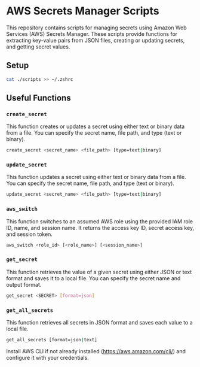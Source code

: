 # AWS Secrets Manager Scripts

This repository contains scripts for managing secrets using Amazon Web Services (AWS) Secrets Manager. These scripts provide functions for extracting key-value pairs from JSON files, creating or updating secrets, and getting secret values.

## Setup

```sh
cat ./scripts >> ~/.zshrc
```

## Useful Functions

### `create_secret`

This function creates or updates a secret using either text or binary data from a file. You can specify the secret name, file path, and type (text or binary).

```sh
create_secret <secret_name> <file_path> [type=text|binary]
```

### `update_secret`
This function updates a secret using either text or binary data from a file. You can specify the secret name, file path, and type (text or binary).

```sh
update_secret <secret_name> <file_path> [type=text|binary]
```

### `aws_switch`
This function switches to an assumed AWS role using the provided IAM role ID, name, and session name. It returns the access key ID, secret access key, and session token.

```sh
aws_switch <role_id> [<role_name>] [<session_name>]
```

### `get_secret`
This function retrieves the value of a given secret using either JSON or text format and saves it to a local file. You can specify the secret name and output format.

```sh
get_secret <SECRET> [format=json]
```

### `get_all_secrets`
This function retrieves all secrets in JSON format and saves each value to a local file.

```sh
get_all_secrets [format=json|text]
```


Install AWS CLI if not already installed (https://aws.amazon.com/cli/) and configure it with your credentials.
